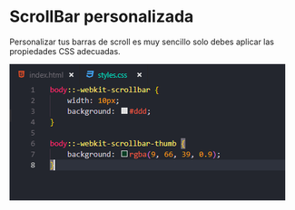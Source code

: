 # ScrollBar personalizada

Personalizar tus barras de scroll es muy sencillo solo debes aplicar las propiedades CSS adecuadas.

![](p.png)

